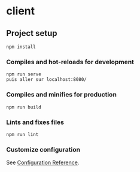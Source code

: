 # client

## Project setup
```
npm install
```

### Compiles and hot-reloads for development
```
npm run serve
puis aller sur localhost:8080/
```

### Compiles and minifies for production
```
npm run build
```

### Lints and fixes files
```
npm run lint
```

### Customize configuration
See [Configuration Reference](https://cli.vuejs.org/config/).
